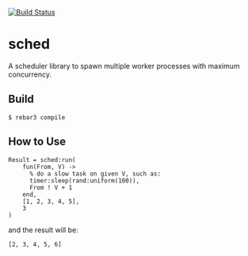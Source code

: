 [![Build Status](https://travis-ci.org/yowcow/sched.svg?branch=master)](https://travis-ci.org/yowcow/sched)

sched
=====

A scheduler library to spawn multiple worker processes with maximum concurrency.

Build
-----

    $ rebar3 compile

How to Use
----------

    Result = sched:run(
        fun(From, V) ->
          % do a slow task on given V, such as:
          timer:sleep(rand:uniform(100)),
          From ! V + 1
        end,
        [1, 2, 3, 4, 5],
        3
    )

and the result will be:

    [2, 3, 4, 5, 6]
